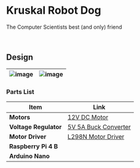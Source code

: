 # Kruskal Robot Dog
The Computer Scientists best (and only) friend

</br>


## Design
| ![image](https://github.com/user-attachments/assets/150365aa-0283-409a-b414-ff6f7598e7ea) | ![image](https://github.com/user-attachments/assets/5d3434fa-0be5-404e-ad49-6f2dcfbc0c72) |
|------------------------|------------------------|


### Parts List

| Item               | Link                                                                                  |
|--------------------|---------------------------------------------------------------------------------------|
| **Motors**         | [12V DC Motor](https://www.amazon.co.uk/gp/product/B07Y21Z2WL)                             |
| **Voltage Regulator** | [5V 5A Buck Converter](https://www.amazon.co.uk/gp/product/B09B829DL9) |
| **Motor Driver**   | [L298N Motor Driver](https://www.amazon.co.uk/gp/product/B09T973C76) |
| **Raspberry Pi 4 B** |                                                                                 |
| **Arduino Nano**   |                                                                                       |
